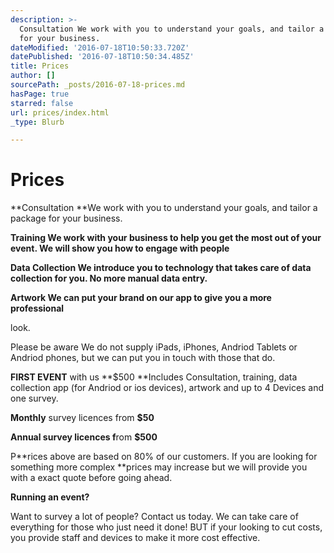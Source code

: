 ```yaml
---
description: >-
  Consultation We work with you to understand your goals, and tailor a package
  for your business. 
dateModified: '2016-07-18T10:50:33.720Z'
datePublished: '2016-07-18T10:50:34.485Z'
title: Prices
author: []
sourcePath: _posts/2016-07-18-prices.md
hasPage: true
starred: false
url: prices/index.html
_type: Blurb

---
```

# Prices

**Consultation **We work with you to understand your goals, and tailor a package for your business. 

**Training We work with your business to help you get the most out of your event. We will show you how to engage with people**

**Data Collection We introduce you to technology that takes care of data collection for you. No more manual data entry.**

**Artwork We can put your brand on our app to give you a more professional**

look.

Please be aware We do not supply iPads, iPhones, Andriod Tablets or Andriod phones, but we can put you in touch with those that do.

**FIRST EVENT** with us **$500 **Includes Consultation, training, data collection app (for Andriod or ios devices), artwork and up to 4 Devices and one survey.

**Monthly** survey licences from **$50**

**Annual survey licences f**rom **$500**

P**rices above are based on 80% of our customers. If you are looking for something more complex **prices may increase but we will provide you with a exact quote before going ahead.

**Running an event?**

Want to survey a lot of people? Contact us today. We can take care of everything for those who just need it done! BUT if your looking to cut costs, you provide staff and devices to make it more cost effective.